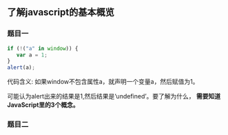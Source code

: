 ## 了解javascript的基本概览

### 题目一
```javascript
if (!("a" in window)) {
   var a = 1;
}
alert(a);
```
代码含义: 如果window不包含属性a，就声明一个变量a，然后赋值为1。

可能认为alert出来的结果是1,然后结果是‘undefined’。要了解为什么， **需要知道JavaScript里的3个概念。**




### 题目二
```javascript

```
